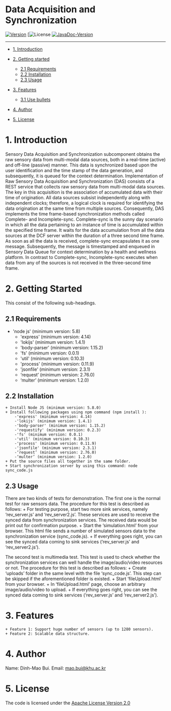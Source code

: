 # Data Acquisition and Synchronization

<!-- make your own badges from here: http://shields.io/ -->
[![Version](https://img.shields.io/badge/mining%20minds-version%202.5-green.svg)](http://www.miningminds.re.kr/english/)
[![License](https://img.shields.io/badge/Apache%20License%20-Version%202.0-yellowgreen.svg)
[![JavaDoc-Version](https://img.shields.io/badge/JavaDoc-Version%202.5-green.svg)](https://ubiquitous-computing-lab.github.io/mining-minds/doc/dcl-doc/data-acquisition-and-synchronization/APIdocs.htm)



--------------------------

<!-- Update the list and the main body. -->




- [1. Introduction](#1-introduction)

   
- [2. Getting started](#2-getting-Started)
    - [2.1 Requirements](#21-requirements)
    - [2.2 Installation](#22-installation)
    - [2.3 Usage](#23-usage)
	
- [3. Features](#3-features)
    - [3.1 Use bullets](#31-use-bullets)
     
- [4. Author](#5-author)

- [5. License](#6-license)

<!-- Main Body of the Document -->


# 1. Introduction

Sensory Data Acquisition and Synchronization subcomponent obtains the raw sensory data from multi-modal data sources, both in a real-time (active) and off-line (passive) manner. This data is synchronized based upon the user identification and the time stamp of the data generation, and subsequently, it is queued for the context
determination.
Implementation of Raw Sensory Data Acquisition and Synchronization (DAS) consists of a REST service that collects raw sensory data from multi-modal data sources. The key in this acquisition is the association of accumulated data with their time of origination. All data sources subsist independently along with independent clocks; therefore, a logical clock is required for identifying the data origination at the same time from multiple sources. Consequently, DAS implements the time frame-based synchronization methods called Complete- and Incomplete-sync. Complete-sync is the sunny day scenario in which all the data pertaining to an instance of time is accumulated within the specified time frame. It waits for the data accumulation from all the data sources at the DCF server within the duration of a three second time frame. As soon as all the data is received, complete-sync encapsulates it as one message. Subsequently, the message is timestamped and enqueued in Sensory Data Queue for context determination by a health and wellness platform. In contrast to Complete-sync, Incomplete-sync executes when data from any of the sources is not received in the three-second time frame.

# 2. Getting Started

This consist of the following sub-headings. 


## 2.1 Requirements

+ 'node js' (minimum version: 5.8)
	+ 'express' (minimum version: 4.14)
	+ 'lokijs' (minimum version: 1.4.1)
	+ 'body-parser' (minimum version: 1.15.2)
	+ 'fs' (minimum version: 0.0.1)
	+ 'util' (minimum version: 0.10.3)
	+ 'process' (minimum version: 0.11.9)
	+ 'jsonfile' (minimum version: 2.3.1)
	+ ‘request’ (minimum version: 2.76.0)
	+ ‘multer’ (minimum version: 1.2.0)



## 2.2 Installation

	+ Install Node JS (minimum version: 5.8.0)
	+ Install following packages using npm command (npm install ):
		-'express' (minimum version: 4.14)
		-'lokijs' (minimum version: 1.4.1)
		-'body-parser' (minimum version: 1.15.2)
		-'requestify' (minimum version: 0.2.3)
		-'fs' (minimum version: 0.0.1)
		-'util' (minimum version: 0.10.3)
		-'process' (minimum version: 0.11.9)
		-'jsonfile' (minimum version: 2.3.1)
		-‘request’ (minimum version: 2.76.0)
		-‘multer’ (minimum version: 1.2.0)
	+ Put the source files all together in the same folder.
	+ Start synchronization server by using this command: node sync_code.js


## 2.3 Usage

There are two kinds of tests for demonstration. The first one is the normal test for raw sensors data. The procedure for this test is described as follows:
	+ For testing purpose, start two more sink services, namely ‘rev_server.js’ and ‘rev_server2.js’. These services are used to receive the synced data from synchronization services. The received data would be print out for confirmation purpose.
	+ Start the ‘simulation.html’ from your browser. This html file sends a number of simulated sensors data to the synchronization service (sync_code.js). 
	+ If everything goes right, you can see the synced data coming to sink services (‘rev_server.js’ and ‘rev_server2.js’).

The second test is multimedia test. This test is used to check whether the synchronization services can well handle the image/audio/video resources or not. The procedure for this test is described as follows:
	+ Create ‘uploads’ folder in the same level with the file ‘sync_code.js’. This step can be skipped if the aforementioned folder is existed.
	+ Start ‘fileUpload.html’ from your browser.
	+ In ‘fileUpload.html’ page, choose an arbitrary image/audio/video to upload.
	+ If everything goes right, you can see the synced data coming to sink services (‘rev_server.js’ and ‘rev_server2.js’).

# 3. Features

	+ Feature 1: Support huge number of sensors (up to 1280 sensors).
	+ Feature 2: Scalable data structure.


# 4. Author

Name: Dinh-Mao Bui.
Email: mao.bui@khu.ac.kr


# 5. License

The code is licensed under the [Apache License Version 2.0](http://www.apache.org/licenses/LICENSE-2.0)
<br>
 

